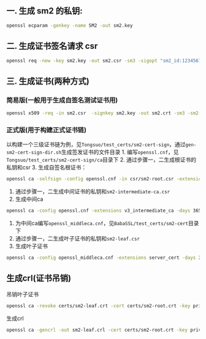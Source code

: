 <a name="q5sOf"></a>
## 一. 生成 sm2 的私钥:
```bash
openssl ecparam -genkey -name SM2 -out sm2.key
```
<a name="9a4b501d"></a>
## 二. 生成证书签名请求 csr
```bash
openssl req -new -key sm2.key -out sm2.csr -sm3 -sigopt "sm2_id:1234567812345678"
```
<a name="426eea4f"></a>
## 三. 生成证书(两种方式)
<a name="2e07fd92"></a>
### 简易版(一般用于生成自签名测试证书用)
```bash
openssl x509 -req -in sm2.csr  -signkey sm2.key -out sm2.crt -sm3 -sm2-id 1234567812345678 -sigopt "sm2_id:1234567812345678"
```
<a name="2519fda9"></a>
### 正式版(用于构建正式证书链)
以构建一个三级证书链为例，见`Tongsuo/test_certs/sm2-cert-sign`，通过`gen-sm2-cert-sign-dir.sh`生成签发证书的文件目录 1. 编写`openssl.cnf`，见`Tongsuo/test_certs/sm2-cert-sign/ca`目录下 2. 通过步骤一，二生成根证书的私钥和csr 3. 生成自签名根证书：
```bash
openssl ca -selfsign -config openssl.cnf -in csr/sm2-root.csr -extensions v3_ca -days 3650 -out sm2-root.crt
```

1. 通过步骤一，二生成中间证书的私钥和`sm2-intermediate-ca.csr`
2. 生成中间ca
```bash
openssl ca -config openssl.cnf -extensions v3_intermediate_ca -days 3650  -in csr/sm2-intermediate-ca.csr -out sm2-intermediate-ca.crt -sigopt "sm2_id:1234567812345678" -sm2-id "1234567812345678" -md sm3
```

1. 为中间ca编写`openssl_middleca.cnf`，见`BabaSSL/test_certs/sm2-cert`目录下
2. 通过步骤一，二生成叶子证书的私钥和`sm2-leaf.csr`
3. 生成叶子证书
```bash
openssl ca -config openssl_middleca.cnf -extensions server_cert -days 3650  -in csr/sm2-leaf.csr -out sm2-leaf.crt -sigopt "sm2_id:1234567812345678" -sm2-id "1234567812345678" -md sm3
```
<a name="69f33135"></a>
## 生成crl(证书吊销)
吊销叶子证书
```bash
openssl ca -revoke certs/sm2-leaf.crt -cert certs/sm2-root.crt -key private/sm2-root.key -config openssl.cnf -md sm3 -sm2-id 1234567812345678 -sigopt "sm2_id:1234567812345678"
```
生成crl
```bash
openssl ca -gencrl -out sm2-leaf.crl -cert certs/sm2-root.crt -key private/sm2-root.key -config openssl.cnf
```
